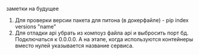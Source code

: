 заметки на будущее
1) Для проверки версии пакета для питона (в докерфайле) - pip index versions "name"
2) Для отладки api убрать из компоуз файла api и выбросить порт бд. Подключаться к 0.0.0.0. А на этапе, когда используются контейнеры вместо нулей указывается название сервиса. 
